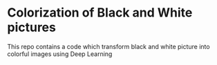 # Colorization of Black and White pictures

This repo contains a code which transform black and white picture into colorful images using Deep Learning
